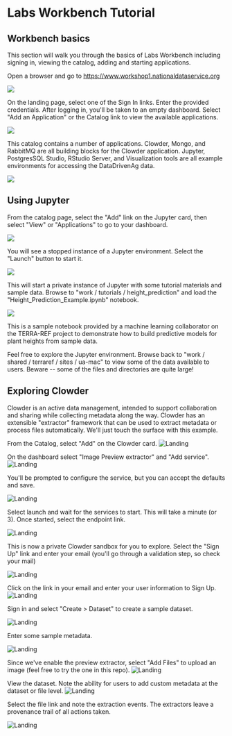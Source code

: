 # Labs Workbench Tutorial

## Workbench basics

This section will walk you through the basics of Labs Workbench including signing in, viewing the catalog, adding and starting applications.

Open a browser and go to https://www.workshop1.nationaldataservice.org

![](/images/01landing.png)

On the landing page, select one of the Sign In links. Enter the provided credentials. After logging in, you'll be taken to an empty dashboard. Select "Add an Application" or the Catalog link to view the available applications.

![](/images/02applications.png)

This catalog contains a number of applications. Clowder, Mongo, and RabbitMQ are all building blocks for the Clowder application. Jupyter, PostgresSQL Studio, RStudio Server, and Visualization tools are all example environments for accessing the DataDrivenAg data.

![](/images/03catalog.png)

## Using Jupyter

From the catalog page, select the "Add" link on the Jupyter card, then select "View" or "Applications" to go to your dashboard.

![](/images/04jupyter.png)

You will see a stopped instance of a Jupyter environment.  Select the "Launch" button to start it.

![](/images/05endpoint.png)

This will start a private instance of Jupyter with some tutorial materials and sample data. Browse to "work / tutorials / height_prediction" and load the "Height_Prediction_Example.ipynb" notebook.  

![](/images/06notebook.png)

This is a sample notebook provided by a machine learning collaborator on the TERRA-REF project to demonstrate how to build predictive models for plant heights from sample data.

Feel free to explore the Jupyter environment.  Browse back to "work / shared / terraref / sites / ua-mac" to view some of the data available to users. Beware -- some of the files and directories are quite large!

## Exploring Clowder

Clowder is an active data management, intended to support collaboration and sharing while collecting metadata along the way.  Clowder has an extensible "extractor" framework that can be used to extract metadata or process files automatically.  We'll just touch the surface with this example.

From the Catalog, select "Add" on the Clowder card.
![Landing](/images/07clowder.png)

On the dashboard select "Image Preview extractor" and "Add service". 
![Landing](/images/08addservice.png)

You'll be prompted to configure the service, but you can accept the defaults and save.

![Landing](/images/09configureservice.png)

Select launch and wait for the services to start.  This will take a minute (or 3).  Once started, select the endpoint link.

![Landing](/images/10endpoint.png)

This is now a private Clowder sandbox for you to explore.  Select the "Sign Up" link and enter your email (you'll go through a validation step, so check your mail)

![Landing](/images/11signup.png)

Click on the link in your email and enter your user information to Sign Up.
![Landing](/images/12signup.png)

Sign in and select "Create > Dataset" to create a sample dataset.

![Landing](/images/13createdataset.png)

Enter some sample metadata. 

![Landing](/images/14createdataset.png)

Since we've enable the preview extractor, select "Add Files" to upload an image (feel free to try the one in this repo).
![Landing](/images/15uploadfile.png)

View the dataset. Note the ability for users to add custom metadata at the dataset or file level.
![Landing](/images/16viewdataset.png)

Select the file link and note the extraction events. The extractors leave a provenance trail of all actions taken.

![Landing](/images/17viewevents.png)
